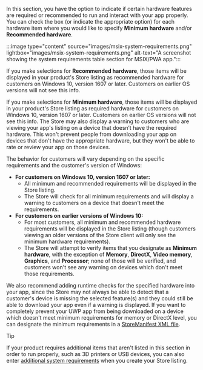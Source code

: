 In this section, you have the option to indicate if certain hardware features are required or recommended to run and interact with your app properly. You can check the box (or indicate the appropriate option) for each hardware item where you would like to specify **Minimum hardware** and/or **Recommended hardware**.

:::image type="content" source="images/msix-system-requirements.png" lightbox="images/msix-system-requirements.png" alt-text="A screenshot showing the system requirements table section for MSIX/PWA app.":::

If you make selections for **Recommended hardware**, those items will be displayed in your product's Store listing as recommended hardware for customers on Windows 10, version 1607 or later. Customers on earlier OS versions will not see this info.

If you make selections for **Minimum hardware**, those items will be displayed in your product's Store listing as required hardware for customers on Windows 10, version 1607 or later. Customers on earlier OS versions will not see this info. The Store may also display a warning to customers who are viewing your app's listing on a device that doesn’t have the required hardware. This won't prevent people from downloading your app on devices that don't have the appropriate hardware, but they won't be able to rate or review your app on those devices.

The behavior for customers will vary depending on the specific requirements and the customer's version of Windows:

- **For customers on Windows 10, version 1607 or later:**
  - All minimum and recommended requirements will be displayed in the Store listing.
  - The Store will check for all minimum requirements and will display a warning to customers on a device that doesn't meet the requirements.
- **For customers on earlier versions of Windows 10:**
  - For most customers, all minimum and recommended hardware requirements will be displayed in the Store listing (though customers viewing an older versions of the Store client will only see the minimum hardware requirements).
  - The Store will attempt to verify items that you designate as **Minimum hardware**, with the exception of **Memory**, **DirectX**, **Video memory**, **Graphics**, and **Processor**; none of those will be verified, and customers won't see any warning on devices which don't meet those requirements.

We also recommend adding runtime checks for the specified hardware into your app, since the Store may not always be able to detect that a customer's device is missing the selected feature(s) and they could still be able to download your app even if a warning is displayed. If you want to completely prevent your UWP app from being downloaded on a device which doesn't meet minimum requirements for memory or DirectX level, you can designate the minimum requirements in a [StoreManifest XML file](/uwp/schemas/storemanifest/storemanifestschema2015/schema-root).

> [!TIP]
> If your product requires additional items that aren't listed in this section in order to run properly, such as 3D printers or USB devices, you can also enter [additional system requirements](../../../apps/publish/publish-your-app/add-and-edit-store-listing-info.md#additional-system-requirements) when you create your Store listing.

